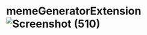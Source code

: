# memeGeneratorExtension![Screenshot (510)](https://user-images.githubusercontent.com/75872699/213405189-a711d693-f8ab-40a7-b7fc-72f03563c4ed.png)
